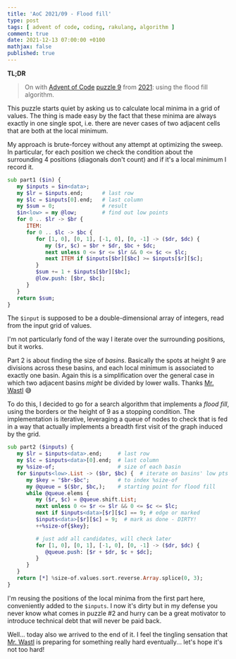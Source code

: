```yaml
---
title: 'AoC 2021/09 - Flood fill'
type: post
tags: [ advent of code, coding, rakulang, algorithm ]
comment: true
date: 2021-12-13 07:00:00 +0100
mathjax: false
published: true
---
```


**TL;DR**

> On with [Advent of Code][] [puzzle 9][puzzle] from [2021][aoc2021]:
> using the flood fill algorithm.

This puzzle starts quiet by asking us to calculate local minima in a
grid of values. The thing is made easy by the fact that these minima are
always exactly in one single spot, i.e. there are never cases of two
adjacent cells that are both at the local minimum.

My approach is brute-forcey without any attempt at optimizing the sweep.
In particular, for each position we check the condition about the
surrounding 4 positions (diagonals don't count) and if it's a local
minimum I record it.

```raku
sub part1 ($in) {
   my $inputs = $in<data>;
   my $lr = $inputs.end;      # last row
   my $lc = $inputs[0].end;   # last column
   my $sum = 0;               # result
   $in<low> = my @low;        # find out low points
   for 0 .. $lr -> $br {
      ITEM:
      for 0 .. $lc -> $bc {
         for [1, 0], [0, 1], [-1, 0], [0, -1] -> ($dr, $dc) {
            my ($r, $c) = $br + $dr, $bc + $dc;
            next unless 0 <= $r <= $lr && 0 <= $c <= $lc;
            next ITEM if $inputs[$br][$bc] >= $inputs[$r][$c];
         }
         $sum += 1 + $inputs[$br][$bc];
         @low.push: [$br, $bc];
      }
   }
   return $sum;
}
```

The `$input` is supposed to be a double-dimensional array of integers,
read from the input grid of values.

I'm not particularly fond of the way I iterate over the surrounding
positions, but it works.

Part 2 is about finding the size of *basins*. Basically the spots at
height 9 are divisions across these basins, and each local minimum is
associated to exactly one basin. Again this is a simplification over the
general case in which two adjacent basins *might* be divided by lower
walls. Thanks [Mr. Wastl][] 😅

To do this, I decided to go for a search algorithm that implements a
*flood fill*, using the borders or the height of 9 as a stopping
condition. The implementation is iterative, leveraging a queue of nodes
to check that is fed in a way that actually implements a breadth first
visit of the graph induced by the grid.

```raku
sub part2 ($inputs) {
   my $lr = $inputs<data>.end;     # last row
   my $lc = $inputs<data>[0].end;  # last column
   my %size-of;                    # size of each basin
   for $inputs<low>.List -> ($br, $bc) {  # iterate on basins' low pts
      my $key = "$br-$bc";         # to index %size-of
      my @queue = $($br, $bc,);    # starting point for flood fill
      while @queue.elems {
         my ($r, $c) = @queue.shift.List;
         next unless 0 <= $r <= $lr && 0 <= $c <= $lc;
         next if $inputs<data>[$r][$c] == 9; # edge or marked
         $inputs<data>[$r][$c] = 9;  # mark as done - DIRTY!
         ++%size-of{$key};

         # just add all candidates, will check later
         for [1, 0], [0, 1], [-1, 0], [0, -1] -> ($dr, $dc) {
            @queue.push: [$r + $dr, $c + $dc];
         }
      }
   }
   return [*] %size-of.values.sort.reverse.Array.splice(0, 3);
}
```

I'm reusing the positions of the local minima from the first part here,
conveniently added to the `$inputs`. I now it's dirty but in my defense
you never know what comes in puzzle #2 and hurry can be a great
motivator to introduce technical debt that will never be paid back.

Well... today also we arrived to the end of it. I feel the tingling
sensation that [Mr. Wastl][] is preparing for something really hard
eventually... let's hope it's not too hard!

[puzzle]: https://adventofcode.com/2021/day/9
[aoc2021]: https://adventofcode.com/2021/
[Advent of Code]: https://adventofcode.com/
[Raku]: https://www.raku.org/
[Mr. Wastl]: http://was.tl/
